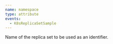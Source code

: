 ```yaml
---
name: namespace
type: attribute
events:
  - K8sReplicaSetSample
---
```


Name of the replica set to be used as an identifier.